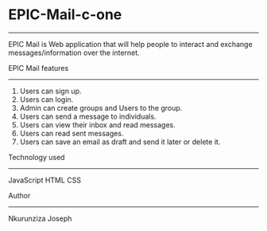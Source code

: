 # EPIC-Mail-c-one
*************************

EPIC Mail is Web application that will help people to interact and exchange messages/information over the internet.

EPIC Mail features
*************************
1. Users can sign up.
2. Users can login.
3. Admin can create groups and Users to the group.
4. Users can send a message to individuals.
5. Users can view their inbox and read messages.
6. Users can read sent messages.
7. Users can save an email as draft and send it later or delete it.

Technology used
***********************
JavaScript
HTML
CSS

Author
***********
Nkurunziza Joseph


